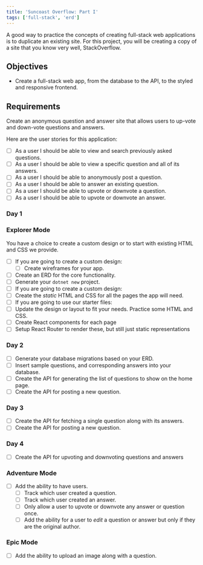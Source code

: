 ```yaml
---
title: 'Suncoast Overflow: Part I'
tags: ['full-stack', 'erd']
---
```


A good way to practice the concepts of creating full-stack web applications is to duplicate an existing site. For this project, you will be creating a copy of a site that you know very well, StackOverflow.

## Objectives

- Create a full-stack web app, from the database to the API, to the styled and responsive frontend.

## Requirements

Create an anonymous question and answer site that allows users to up-vote and down-vote questions and answers.

Here are the user stories for this application:

- [ ] As a user I should be able to view and search previously asked questions.
- [ ] As a user I should be able to view a specific question and all of its answers.
- [ ] As a user I should be able to anonymously post a question.
- [ ] As a user I should be able to answer an existing question.
- [ ] As a user I should be able to upvote or downvote a question.
- [ ] As a user I should be able to upvote or downvote an answer.

### Day 1

### Explorer Mode

You have a choice to create a custom design or to start with existing HTML and CSS we provide.

- [ ] If you are going to create a custom design:
  - [ ] Create wireframes for your app.
- [ ] Create an ERD for the core functionality.
- [ ] Generate your `dotnet new` project.
- [ ] If you are going to create a custom design:
- [ ] Create the _static_ HTML and CSS for all the pages the app will need.
- [ ] If you are going to use our starter files:
- [ ] Update the design or layout to fit your needs. Practice some HTML and CSS.
- [ ] Create React components for each page
- [ ] Setup React Router to render these, but still just static representations

### Day 2

- [ ] Generate your database migrations based on your ERD.
- [ ] Insert sample questions, and corresponding answers into your database.
- [ ] Create the API for generating the list of questions to show on the home page.
- [ ] Create the API for posting a new question.

### Day 3

- [ ] Create the API for fetching a single question along with its answers.
- [ ] Create the API for posting a new question.

### Day 4

- [ ] Create the API for upvoting and downvoting questions and answers

### Adventure Mode

- [ ] Add the ability to have users.
  - [ ] Track which user created a question.
  - [ ] Track which user created an answer.
  - [ ] Only allow a user to upvote or downvote any answer or question once.
  - [ ] Add the ability for a user to _edit_ a question or answer but only if they are the original author.

### Epic Mode

- [ ] Add the ability to upload an image along with a question.
